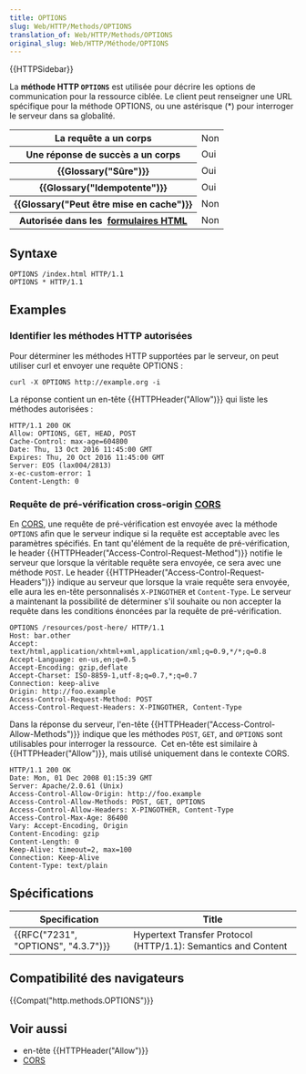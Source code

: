 ```yaml
---
title: OPTIONS
slug: Web/HTTP/Methods/OPTIONS
translation_of: Web/HTTP/Methods/OPTIONS
original_slug: Web/HTTP/Méthode/OPTIONS
---
```

{{HTTPSidebar}}

La **méthode HTTP `OPTIONS`** est utilisée pour décrire les options de communication pour la ressource ciblée. Le client peut renseigner une URL spécifique pour la méthode OPTIONS, ou une astérisque (\*) pour interroger le serveur dans sa globalité.

<table class="properties">
  <tbody>
    <tr>
      <th scope="row">La requête a un corps</th>
      <td>Non</td>
    </tr>
    <tr>
      <th scope="row">Une réponse de succès a un corps</th>
      <td>Oui</td>
    </tr>
    <tr>
      <th scope="row">{{Glossary("Sûre")}}</th>
      <td>Oui</td>
    </tr>
    <tr>
      <th scope="row">{{Glossary("Idempotente")}}</th>
      <td>Oui</td>
    </tr>
    <tr>
      <th scope="row">{{Glossary("Peut être mise en cache")}}</th>
      <td>Non</td>
    </tr>
    <tr>
      <th scope="row">
        Autorisée dans les 
        <a
          href="https://developer.mozilla.org/fr/docs/Web/Guide/HTML/Formulaires"
          >formulaires HTML</a
        >
      </th>
      <td>Non</td>
    </tr>
  </tbody>
</table>



## Syntaxe

    OPTIONS /index.html HTTP/1.1
    OPTIONS * HTTP/1.1

## Examples

### Identifier les méthodes HTTP autorisées

Pour déterminer les méthodes HTTP supportées par le serveur, on peut utiliser curl et envoyer une requête OPTIONS :

    curl -X OPTIONS http://example.org -i

La réponse contient un en-tête {{HTTPHeader("Allow")}} qui liste les méthodes autorisées :

    HTTP/1.1 200 OK
    Allow: OPTIONS, GET, HEAD, POST
    Cache-Control: max-age=604800
    Date: Thu, 13 Oct 2016 11:45:00 GMT
    Expires: Thu, 20 Oct 2016 11:45:00 GMT
    Server: EOS (lax004/2813)
    x-ec-custom-error: 1
    Content-Length: 0

### Requête de pré-vérification cross-origin [CORS](https://developer.mozilla.org/fr/docs/Glossaire/CORS)

En [CORS](/en-US/docs/Web/HTTP/Access_control_CORS), une requête de pré-vérification est envoyée avec la méthode `OPTIONS` afin que le serveur indique si la requête est acceptable avec les paramètres spécifiés. En tant qu'élément de la requête de pré-vérification, le header {{HTTPHeader("Access-Control-Request-Method")}} notifie le serveur que lorsque la véritable requête sera envoyée, ce sera avec une méthode `POST`. Le header {{HTTPHeader("Access-Control-Request-Headers")}} indique au serveur que lorsque la vraie requête sera envoyée, elle aura les en-tête personnalisés `X-PINGOTHER` et `Content-Type`. Le serveur a maintenant la possibilité de déterminer s'il souhaite ou non accepter la requête dans les conditions énoncées par la requête de pré-vérification.

    OPTIONS /resources/post-here/ HTTP/1.1
    Host: bar.other
    Accept: text/html,application/xhtml+xml,application/xml;q=0.9,*/*;q=0.8
    Accept-Language: en-us,en;q=0.5
    Accept-Encoding: gzip,deflate
    Accept-Charset: ISO-8859-1,utf-8;q=0.7,*;q=0.7
    Connection: keep-alive
    Origin: http://foo.example
    Access-Control-Request-Method: POST
    Access-Control-Request-Headers: X-PINGOTHER, Content-Type

Dans la réponse du serveur, l'en-tête {{HTTPHeader("Access-Control-Allow-Methods")}} indique que les méthodes `POST`, `GET`, and `OPTIONS` sont utilisables pour interroger la ressource.  Cet en-tête est similaire à {{HTTPHeader("Allow")}}, mais utilisé uniquement dans le contexte CORS.

    HTTP/1.1 200 OK
    Date: Mon, 01 Dec 2008 01:15:39 GMT
    Server: Apache/2.0.61 (Unix)
    Access-Control-Allow-Origin: http://foo.example
    Access-Control-Allow-Methods: POST, GET, OPTIONS
    Access-Control-Allow-Headers: X-PINGOTHER, Content-Type
    Access-Control-Max-Age: 86400
    Vary: Accept-Encoding, Origin
    Content-Encoding: gzip
    Content-Length: 0
    Keep-Alive: timeout=2, max=100
    Connection: Keep-Alive
    Content-Type: text/plain

## Spécifications

| Specification                                    | Title                                                         |
| ------------------------------------------------ | ------------------------------------------------------------- |
| {{RFC("7231", "OPTIONS", "4.3.7")}} | Hypertext Transfer Protocol (HTTP/1.1): Semantics and Content |

## Compatibilité des navigateurs

{{Compat("http.methods.OPTIONS")}}

## Voir aussi

- en-tête {{HTTPHeader("Allow")}}
- [CORS](/en-US/docs/Web/HTTP/Access_control_CORS)
